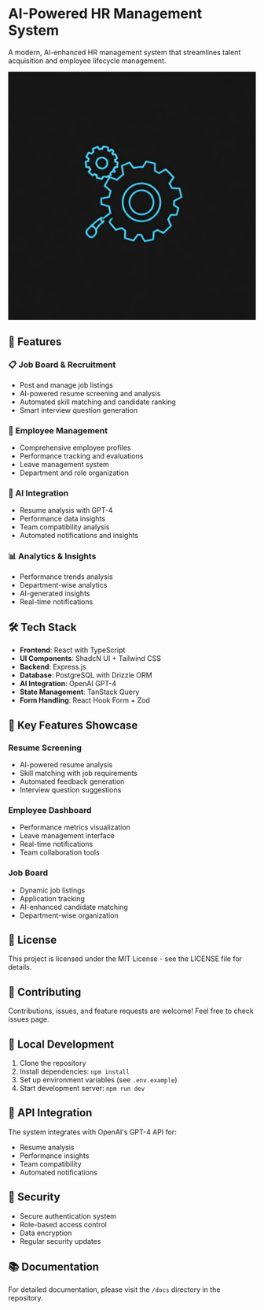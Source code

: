 # AI-Powered HR Management System

A modern, AI-enhanced HR management system that streamlines talent acquisition and employee lifecycle management.

![HR Manager](generated-icon.png)

## 🌟 Features

### 📋 Job Board & Recruitment
- Post and manage job listings
- AI-powered resume screening and analysis
- Automated skill matching and candidate ranking
- Smart interview question generation

### 👥 Employee Management
- Comprehensive employee profiles
- Performance tracking and evaluations
- Leave management system
- Department and role organization

### 🤖 AI Integration
- Resume analysis with GPT-4
- Performance data insights
- Team compatibility analysis
- Automated notifications and insights

### 📊 Analytics & Insights
- Performance trends analysis
- Department-wise analytics
- AI-generated insights
- Real-time notifications

## 🛠 Tech Stack

- **Frontend**: React with TypeScript
- **UI Components**: ShadcN UI + Tailwind CSS
- **Backend**: Express.js
- **Database**: PostgreSQL with Drizzle ORM
- **AI Integration**: OpenAI GPT-4
- **State Management**: TanStack Query
- **Form Handling**: React Hook Form + Zod

## 🚀 Key Features Showcase

### Resume Screening
- AI-powered resume analysis
- Skill matching with job requirements
- Automated feedback generation
- Interview question suggestions

### Employee Dashboard
- Performance metrics visualization
- Leave management interface
- Real-time notifications
- Team collaboration tools

### Job Board
- Dynamic job listings
- Application tracking
- AI-enhanced candidate matching
- Department-wise organization

## 📝 License

This project is licensed under the MIT License - see the LICENSE file for details.

## 🤝 Contributing

Contributions, issues, and feature requests are welcome! Feel free to check issues page.

## 🔧 Local Development

1. Clone the repository
2. Install dependencies: `npm install`
3. Set up environment variables (see `.env.example`)
4. Start development server: `npm run dev`

## 📡 API Integration

The system integrates with OpenAI's GPT-4 API for:
- Resume analysis
- Performance insights
- Team compatibility
- Automated notifications

## 🔐 Security

- Secure authentication system
- Role-based access control
- Data encryption
- Regular security updates

## 📚 Documentation

For detailed documentation, please visit the `/docs` directory in the repository.
